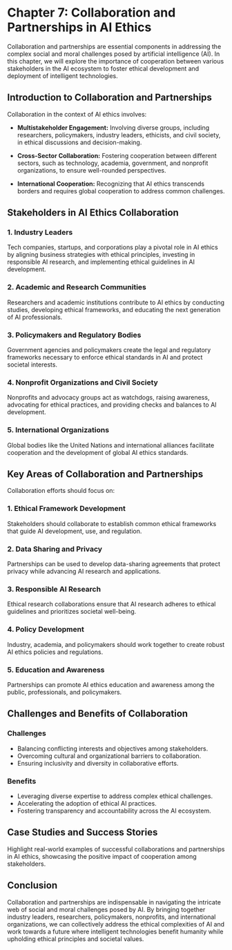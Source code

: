 Chapter 7: Collaboration and Partnerships in AI Ethics
======================================================

Collaboration and partnerships are essential components in addressing the complex social and moral challenges posed by artificial intelligence (AI). In this chapter, we will explore the importance of cooperation between various stakeholders in the AI ecosystem to foster ethical development and deployment of intelligent technologies.

**Introduction to Collaboration and Partnerships**
--------------------------------------------------

Collaboration in the context of AI ethics involves:

* **Multistakeholder Engagement:** Involving diverse groups, including researchers, policymakers, industry leaders, ethicists, and civil society, in ethical discussions and decision-making.

* **Cross-Sector Collaboration:** Fostering cooperation between different sectors, such as technology, academia, government, and nonprofit organizations, to ensure well-rounded perspectives.

* **International Cooperation:** Recognizing that AI ethics transcends borders and requires global cooperation to address common challenges.

**Stakeholders in AI Ethics Collaboration**
-------------------------------------------

### **1. Industry Leaders**

Tech companies, startups, and corporations play a pivotal role in AI ethics by aligning business strategies with ethical principles, investing in responsible AI research, and implementing ethical guidelines in AI development.

### **2. Academic and Research Communities**

Researchers and academic institutions contribute to AI ethics by conducting studies, developing ethical frameworks, and educating the next generation of AI professionals.

### **3. Policymakers and Regulatory Bodies**

Government agencies and policymakers create the legal and regulatory frameworks necessary to enforce ethical standards in AI and protect societal interests.

### **4. Nonprofit Organizations and Civil Society**

Nonprofits and advocacy groups act as watchdogs, raising awareness, advocating for ethical practices, and providing checks and balances to AI development.

### **5. International Organizations**

Global bodies like the United Nations and international alliances facilitate cooperation and the development of global AI ethics standards.

**Key Areas of Collaboration and Partnerships**
-----------------------------------------------

Collaboration efforts should focus on:

### **1. Ethical Framework Development**

Stakeholders should collaborate to establish common ethical frameworks that guide AI development, use, and regulation.

### **2. Data Sharing and Privacy**

Partnerships can be used to develop data-sharing agreements that protect privacy while advancing AI research and applications.

### **3. Responsible AI Research**

Ethical research collaborations ensure that AI research adheres to ethical guidelines and prioritizes societal well-being.

### **4. Policy Development**

Industry, academia, and policymakers should work together to create robust AI ethics policies and regulations.

### **5. Education and Awareness**

Partnerships can promote AI ethics education and awareness among the public, professionals, and policymakers.

**Challenges and Benefits of Collaboration**
--------------------------------------------

### **Challenges**

* Balancing conflicting interests and objectives among stakeholders.
* Overcoming cultural and organizational barriers to collaboration.
* Ensuring inclusivity and diversity in collaborative efforts.

### **Benefits**

* Leveraging diverse expertise to address complex ethical challenges.
* Accelerating the adoption of ethical AI practices.
* Fostering transparency and accountability across the AI ecosystem.

**Case Studies and Success Stories**
------------------------------------

Highlight real-world examples of successful collaborations and partnerships in AI ethics, showcasing the positive impact of cooperation among stakeholders.

**Conclusion**
--------------

Collaboration and partnerships are indispensable in navigating the intricate web of social and moral challenges posed by AI. By bringing together industry leaders, researchers, policymakers, nonprofits, and international organizations, we can collectively address the ethical complexities of AI and work towards a future where intelligent technologies benefit humanity while upholding ethical principles and societal values.
